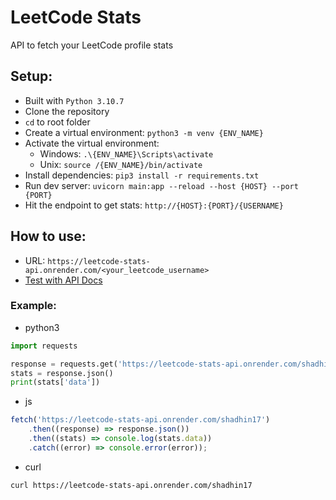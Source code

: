 # LeetCode Stats

API to fetch your LeetCode profile stats

## Setup:

- Built with `Python 3.10.7`
- Clone the repository
- `cd` to root folder
- Create a virtual environment: `python3 -m venv {ENV_NAME}`
- Activate the virtual environment:
  - Windows: `.\{ENV_NAME}\Scripts\activate`
  - Unix: `source /{ENV_NAME}/bin/activate`
- Install dependencies: `pip3 install -r requirements.txt`
- Run dev server: `uvicorn main:app --reload --host {HOST} --port {PORT}`
- Hit the endpoint to get stats: `http://{HOST}:{PORT}/{USERNAME}`

## How to use:

- URL: `https://leetcode-stats-api.onrender.com/<your_leetcode_username>`
- [Test with API Docs](https://leetcode-stats-api.onrender.com/docs)

### Example:

- python3

```python
import requests

response = requests.get('https://leetcode-stats-api.onrender.com/shadhin17')
stats = response.json()
print(stats['data'])
```

- js

```js
fetch('https://leetcode-stats-api.onrender.com/shadhin17')
	.then((response) => response.json())
	.then((stats) => console.log(stats.data))
	.catch((error) => console.error(error));
```

- curl

```bash
curl https://leetcode-stats-api.onrender.com/shadhin17
```
